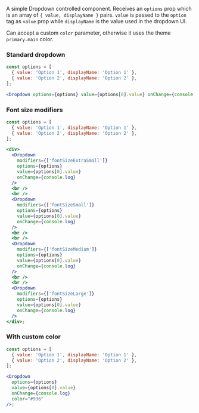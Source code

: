 A simple Dropdown controlled component.
Receives an `options` prop which is an array of `{ value, displayName }` pairs. `value` is passed to the `option` tag as `value` prop while `displayName` is the value used in the dropdown UI.

Can accept a custom `color` parameter, otherwise it uses the theme `primary.main` color.

### Standard dropdown

```jsx
const options = [
  { value: 'Option 1', displayName: 'Option 1' },
  { value: 'Option 2', displayName: 'Option 2' },
];

<Dropdown options={options} value={options[0].value} onChange={console.log} />;
```

### Font size modifiers

```jsx
const options = [
  { value: 'Option 1', displayName: 'Option 1' },
  { value: 'Option 2', displayName: 'Option 2' },
];

<div>
  <Dropdown
    modifiers={['fontSizeExtraSmall']}
    options={options}
    value={options[0].value}
    onChange={console.log}
  />
  <br />
  <br />
  <Dropdown
    modifiers={['fontSizeSmall']}
    options={options}
    value={options[0].value}
    onChange={console.log}
  />
  <br />
  <br />
  <Dropdown
    modifiers={['fontSizeMedium']}
    options={options}
    value={options[0].value}
    onChange={console.log}
  />
  <br />
  <br />
  <Dropdown
    modifiers={['fontSizeLarge']}
    options={options}
    value={options[0].value}
    onChange={console.log}
  />
</div>;
```

### With custom color

```jsx
const options = [
  { value: 'Option 1', displayName: 'Option 1' },
  { value: 'Option 2', displayName: 'Option 2' },
];

<Dropdown
  options={options}
  value={options[0].value}
  onChange={console.log}
  color="#936"
/>;
```

